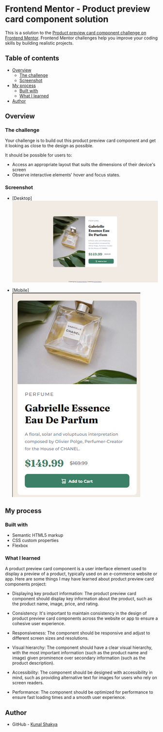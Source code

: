 # Frontend Mentor - Product preview card component solution

This is a solution to the [Product preview card component challenge on Frontend Mentor](https://www.frontendmentor.io/challenges/product-preview-card-component-GO7UmttRfa). Frontend Mentor challenges help you improve your coding skills by building realistic projects. 

## Table of contents

- [Overview](#overview)
  - [The challenge](#the-challenge)
  - [Screenshot](#screenshot)
- [My process](#my-process)
  - [Built with](#built-with)
  - [What I learned](#what-i-learned)
- [Author](#author)

## Overview

### The challenge

Your challenge is to build out this product preview card component and get it looking as close to the design as possible.

It should be possible for users to:

- Access an appropriate layout that suits the dimensions of their device's screen
- Observe interactive elements' hover and focus states.

### Screenshot

- [Desktop]
![](/screenshots/Screenshot%20(20).png)

- [Mobile]
![](/screenshots/Screenshot%20(19).png)



## My process

### Built with

- Semantic HTML5 markup
- CSS custom properties
- Flexbox


### What I learned

A product preview card component is a user interface element used to display a preview of a product, typically used on an e-commerce website or app. Here are some things I may have learned about product preview card components project:

- Displaying key product information: The product preview card component should display key information about the product, such as the product name, image, price, and rating.

- Consistency: It's important to maintain consistency in the design of product preview card components across the website or app to ensure a cohesive user experience.

- Responsiveness: The component should be responsive and adjust to different screen sizes and resolutions.

- Visual hierarchy: The component should have a clear visual hierarchy, with the most important information (such as the product name and image) given prominence over secondary information (such as the product description).

- Accessibility: The component should be designed with accessibility in mind, such as providing alternative text for images for users who rely on screen readers.

- Performance: The component should be optimized for performance to ensure fast loading times and a smooth user experience.

## Author

- GitHub - [Kunal Shakya](https://github.com/Kunalshakya)


